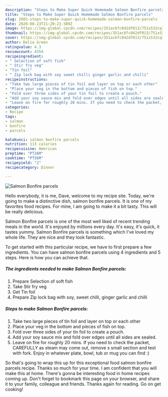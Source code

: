 ```yaml
---
description: "Steps to Make Super Quick Homemade Salmon Bonfire parcels"
title: "Steps to Make Super Quick Homemade Salmon Bonfire parcels"
slug: 2602-steps-to-make-super-quick-homemade-salmon-bonfire-parcels
date: 2020-08-23T21:20:23.589Z
image: https://img-global.cpcdn.com/recipes/351ac6fc042df013/751x532cq70/salmon-bonfire-parcels-recipe-main-photo.jpg
thumbnail: https://img-global.cpcdn.com/recipes/351ac6fc042df013/751x532cq70/salmon-bonfire-parcels-recipe-main-photo.jpg
cover: https://img-global.cpcdn.com/recipes/351ac6fc042df013/751x532cq70/salmon-bonfire-parcels-recipe-main-photo.jpg
author: Delia Green
ratingvalue: 4.3
reviewcount: 4354
recipeingredient:
- " Selection of soft fish"
- " Stir fry veg"
- "Tin foil"
- " Zip lock bag with soy sweet chilli ginger garlic and chilli"
recipeinstructions:
- "Take two large pieces of tin foil and layer on top or each other"
- "Place your veg in the bottom and pieces of fish on top."
- "Fold over three sides of your tin foil to create a pouch."
- "Add your soy sauce mix and fold over edges until all sides are sealed."
- "Leave on fire for roughly 20 mins. If you need to check the packet, CAREFULLY as steam may come out, remove s small section and test with fork. Enjoy in whatever plate, bowl, tub or mug you can find :)"
categories:
- Recipe
tags:
- salmon
- bonfire
- parcels

katakunci: salmon bonfire parcels 
nutrition: 113 calories
recipecuisine: American
preptime: "PT26M"
cooktime: "PT56M"
recipeyield: "2"
recipecategory: Dinner

---
```



![Salmon Bonfire parcels](https://img-global.cpcdn.com/recipes/351ac6fc042df013/751x532cq70/salmon-bonfire-parcels-recipe-main-photo.jpg)

Hello everybody, it is me, Dave, welcome to my recipe site. Today, we're going to make a distinctive dish, salmon bonfire parcels. It is one of my favorites food recipes. For mine, I am going to make it a bit tasty. This will be really delicious.

Salmon Bonfire parcels is one of the most well liked of recent trending meals in the world. It's enjoyed by millions every day. It's easy, it's quick, it tastes yummy. Salmon Bonfire parcels is something which I've loved my whole life. They are nice and they look fantastic.




To get started with this particular recipe, we have to first prepare a few ingredients. You can have salmon bonfire parcels using 4 ingredients and 5 steps. Here is how you can achieve that.

<!--inarticleads1-->

##### The ingredients needed to make Salmon Bonfire parcels:

1. Prepare  Selection of soft fish
1. Take  Stir fry veg
1. Get Tin foil
1. Prepare  Zip lock bag with soy, sweet chilli, ginger garlic and chilli




<!--inarticleads2-->

##### Steps to make Salmon Bonfire parcels:

1. Take two large pieces of tin foil and layer on top or each other
1. Place your veg in the bottom and pieces of fish on top.
1. Fold over three sides of your tin foil to create a pouch.
1. Add your soy sauce mix and fold over edges until all sides are sealed.
1. Leave on fire for roughly 20 mins. If you need to check the packet, CAREFULLY as steam may come out, remove s small section and test with fork. Enjoy in whatever plate, bowl, tub or mug you can find :)




So that's going to wrap this up for this exceptional food salmon bonfire parcels recipe. Thanks so much for your time. I am confident that you will make this at home. There's gonna be interesting food in home recipes coming up. Don't forget to bookmark this page on your browser, and share it to your family, colleague and friends. Thanks again for reading. Go on get cooking!
